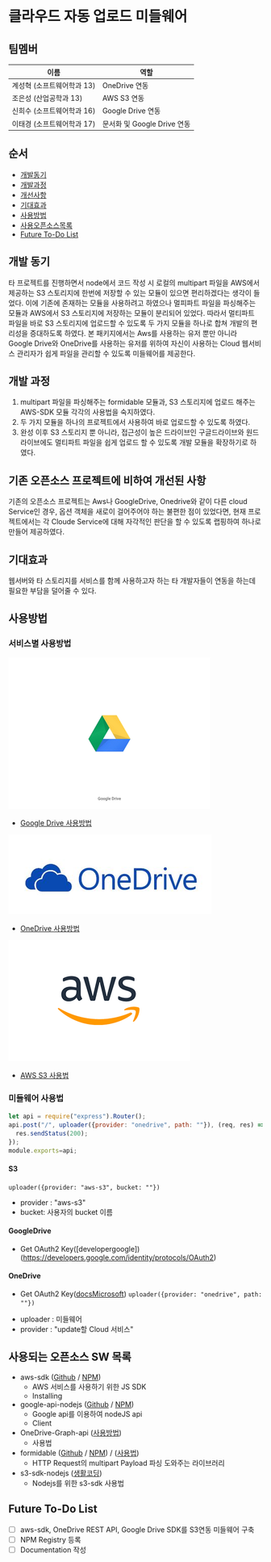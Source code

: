 # 클라우드 자동 업로드 미들웨어
## 팀멤버
이름 | 역할
---|---
계성혁 (소프트웨어학과 13) | OneDrive 연동
조은성 (산업공학과 13) | AWS S3 연동
신희수 (소프트웨어학과 16) | Google Drive 연동
이태경 (소프트웨어학과 17) | 문서화 및 Google Drive 연동

## 순서
- [개발동기](#개발-동기)
- [개발과정](#개발-과정)
- [개선사항](#기존-오픈소스-프로젝트에-비하여-개선된-사항)
- [기대효과](#기대효과)
- [사용방법](#사용방법)
- [사용오픈소스목록](#사용되는-오픈소스-SW-목록)
- [Future To-Do List](#Future-To-Do-List)

## 개발 동기
타 프로젝트를 진행하면서 node에서 코드 작성 시 로컬의 multipart 파일을 AWS에서 제공하는 S3 스토리지에 한번에 저장할 수 있는 모듈이 있으면 편리하겠다는 생각이 들었다.
이에 기존에 존재하는 모듈을 사용하려고 하였으나 멀피파트 파일을 파싱해주는 모듈과 AWS에서 S3 스토리지에 저장하는 모듈이 분리되어 있었다.
따라서 멀티파트 파일을 바로 S3 스토리지에 업로드할 수 있도록 두 가지 모듈을 하나로 합쳐 개발의 편리성을 증대하도록 하였다.
본 패키지에서는 Aws를 사용하는 유저 뿐만 아니라 Google Drive와 OneDrive를 사용하는 유저를 위하여 자신이 사용하는 Cloud 웹서비스 관리자가 쉽게 파일을 관리할 수 있도록 미들웨어를 제공한다.

## 개발 과정
  1. multipart 파일을 파싱해주는 formidable 모듈과, S3 스토리지에 업로드 해주는 AWS-SDK 모듈 각각의 사용법을 숙지하였다.
  2. 두 가지 모듈을 하나의 프로젝트에서 사용하여 바로 업로드할 수 있도록 하였다.
  3. 완성 이후 S3 스토리지 뿐 아니라, 접근성이 높은 드라이브인 구글드라이브와 원드라이브에도 멀티파트 파일을 쉽게 업로드 할 수 있도록 개발 모듈을 확장하기로 하였다.

## 기존 오픈소스 프로젝트에 비하여 개선된 사항
 기존의 오픈소스 프로젝트는 Aws나 GoogleDrive, Onedrive와 같이 다른 cloud Service인 경우, 옵션 객체을 새로이 걸어주어야 하는 불편한 점이 있었다면, 현재 프로젝트에서는 각 Cloude Service에 대해 자각적인 판단을 할 수 있도록 랩핑하여 하나로 만들어 제공하였다.

## 기대효과
웹서버와 타 스토리지를 서비스를 함께 사용하고자 하는 타 개발자들이 연동을 하는데 필요한 부담을 덜어줄 수 있다. 

## 사용방법
### 서비스별 사용방법
![googledrive](/images/googledrivelogo.gif)
* [Google Drive 사용방법](/docs/google-drive.md)

![onedrive](/images/onedrive.jpg)
* [OneDrive 사용방법]()

![AWS](/images/awslogo.gif)
* [AWS S3 사용법](/docs/s3.md)


### 미들웨어 사용법
```js
let api = require("express").Router();
api.post("/", uploader({provider: "onedrive", path: ""}), (req, res) => {
  res.sendStatus(200);
});
module.exports=api;
```
#### S3
`uploader({provider: "aws-s3", bucket: ""})` 
- provider : "aws-s3" 
- bucket: 사용자의 bucket 이름
#### GoogleDrive
* Get OAuth2 Key([developergoogle])(https://developers.google.com/identity/protocols/OAuth2)

#### OneDrive
* Get OAuth2 Key([docsMicrosoft](https://docs.microsoft.com/en-us/onedrive/developer/rest-api/getting-started/msa-oauth?view=odsp-graph-online))
`uploader({provider: "onedrive", path: ""})` 
- uploader : 미들웨어
- provider : "update할 Cloud 서비스" 


## 사용되는 오픈소스 SW 목록
* aws-sdk ([Github](https://github.com/aws/aws-sdk-js) / [NPM](https://www.npmjs.com/package/aws-sdk))
    * AWS 서비스를 사용하기 위한 JS SDK
    * Installing
* google-api-nodejs ([Github](https://github.com/googleapis/google-api-nodejs-client/tree/master/samples/drive) / [NPM](https://www.npmjs.com/package/googleapis))
    * Google api를 이용하여 nodeJS api
    * Client
* OneDrive-Graph-api ([사용방법](https://www.evernote.com/l/AUDufYzQX7NOVJymel7-gw49_mkbKUWdy10))
    * 사용법
* formidable ([Github](https://github.com/felixge/node-formidable) /  [NPM](https://www.npmjs.com/package/formidable)) / ([사용법]())
    * HTTP Request의 multipart Payload 파싱 도와주는 라이브러리
* s3-sdk-nodejs ([생활코딩](https://opentutorials.org/course/2717/11797))
    * Nodejs를 위한 s3-sdk 사용법

## Future To-Do List
* [ ] aws-sdk, OneDrive REST API, Google Drive SDK를 S3연동 미들웨어 구축
* [ ] NPM Registry 등록
* [ ] Documentation 작성
